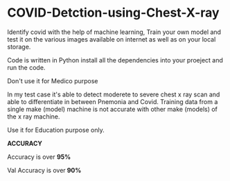 # COVID-Detction-using-Chest-X-ray
Identify covid with the help of machine learning, Train your own model and test it on the various images available on internet as well as on your local storage.

Code is written in Python install all the dependencies into your proeject and run the code. 

Don't use it for Medico purpose

In my test case it's able to detect moderete to severe chest x ray scan and able to differentiate in between Pnemonia and Covid. 
Training data from a single make (model) machine is not accurate with other make (models) of the x ray machine. 

Use it for Education purpose only. 

<B> ACCURACY </B>
<p> Accuracy is over <b>95%</b> </p>
<p> Val Accuracy is over<b> 90% </b></p>

